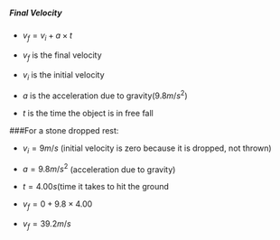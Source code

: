 ##### Final Velocity

* $v_f = v_i + a \times t$

* $v_f$ is the final velocity

* $v_i$ is the initial velocity

* $a$ is the acceleration due to gravity($9.8m/s^2$)

* $t$ is the time the object is in free fall

###For a stone dropped rest:

* $v_i = 9 m/s$ (initial velocity is zero because it is dropped, not thrown)

* $a = 9.8m/s^2$ (acceleration due to gravity)

* $t = 4.00s$(time it takes to hit the ground

* $v_f = 0 + 9.8 \times 4.00$

* $v_f = 39.2m/s$
